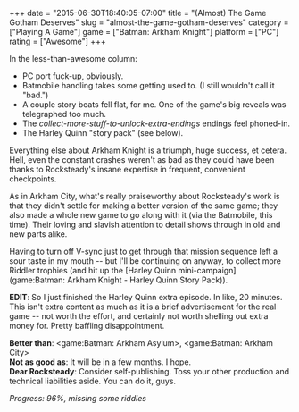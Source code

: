 +++
date = "2015-06-30T18:40:05-07:00"
title = "(Almost) The Game Gotham Deserves"
slug = "almost-the-game-gotham-deserves"
category = ["Playing A Game"]
game = ["Batman: Arkham Knight"]
platform = ["PC"]
rating = ["Awesome"]
+++

In the less-than-awesome column:

* PC port fuck-up, obviously.
* Batmobile handling takes some getting used to.  (I still wouldn't call it "bad.")
* A couple story beats fell flat, for me.  One of the game's big reveals was telegraphed too much.
* The <i>collect-more-stuff-to-unlock-extra-endings</i> endings feel phoned-in.
* The Harley Quinn "story pack" (see below).

Everything else about Arkham Knight is a triumph, huge success, et cetera.  Hell, even the constant crashes weren't as bad as they could have been thanks to Rocksteady's insane expertise in frequent, convenient checkpoints.

As in Arkham City, what's really praiseworthy about Rocksteady's work is that they didn't settle for making a better version of the same game; they also made a whole new game to go along with it (via the Batmobile, this time).  Their loving and slavish attention to detail shows through in old and new parts alike.

Having to turn off V-sync just to get through that mission sequence left a sour taste in my mouth -- but I'll be continuing on anyway, to collect more Riddler trophies (and hit up the [Harley Quinn mini-campaign](game:Batman: Arkham Knight - Harley Quinn Story Pack)).

<b>EDIT</b>: So I just finished the Harley Quinn extra episode.  In like, 20 minutes.  This isn't extra content as much as it is a brief advertisement for the real game -- not worth the effort, and certainly not worth shelling out extra money for.  Pretty baffling disappointment.

<b>Better than</b>: <game:Batman: Arkham Asylum>, <game:Batman: Arkham City>  
<b>Not as good as</b>: It will be in a few months.  I hope.  
<b>Dear Rocksteady</b>: Consider self-publishing.  Toss your other production and technical liabilities aside.  You can do it, guys.

<i>Progress: 96\%, missing some riddles</i>

